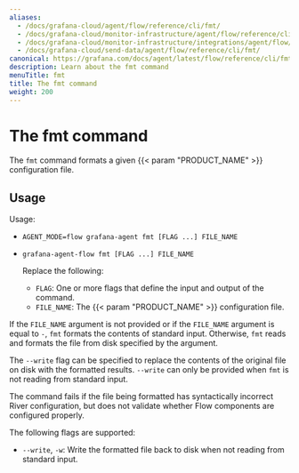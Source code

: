 ```yaml
---
aliases:
  - /docs/grafana-cloud/agent/flow/reference/cli/fmt/
  - /docs/grafana-cloud/monitor-infrastructure/agent/flow/reference/cli/fmt/
  - /docs/grafana-cloud/monitor-infrastructure/integrations/agent/flow/reference/cli/fmt/
  - /docs/grafana-cloud/send-data/agent/flow/reference/cli/fmt/
canonical: https://grafana.com/docs/agent/latest/flow/reference/cli/fmt/
description: Learn about the fmt command
menuTitle: fmt
title: The fmt command
weight: 200
---
```


# The fmt command

The `fmt` command formats a given {{< param "PRODUCT_NAME" >}} configuration file.

## Usage

Usage:

- `AGENT_MODE=flow grafana-agent fmt [FLAG ...] FILE_NAME`
- `grafana-agent-flow fmt [FLAG ...] FILE_NAME`

  Replace the following:

  - `FLAG`: One or more flags that define the input and output of the command.
  - `FILE_NAME`: The {{< param "PRODUCT_NAME" >}} configuration file.

If the `FILE_NAME` argument is not provided or if the `FILE_NAME` argument is
equal to `-`, `fmt` formats the contents of standard input. Otherwise,
`fmt` reads and formats the file from disk specified by the argument.

The `--write` flag can be specified to replace the contents of the original
file on disk with the formatted results. `--write` can only be provided when
`fmt` is not reading from standard input.

The command fails if the file being formatted has syntactically incorrect River
configuration, but does not validate whether Flow components are configured
properly.

The following flags are supported:

- `--write`, `-w`: Write the formatted file back to disk when not reading from
  standard input.
